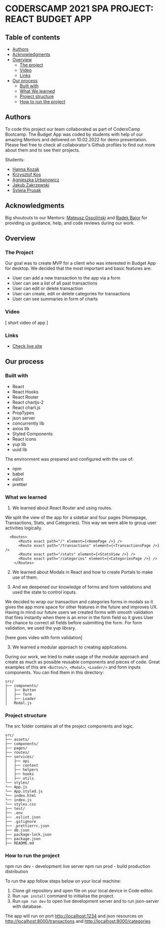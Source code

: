 # CODERSCAMP 2021 SPA PROJECT: REACT BUDGET APP

## Table of contents

- [Authors](#authors)
- [Acknowledgments](#acknowledgments)
- [Overview](#overview)
  - [The project](#the-project)
  - [Video](#video)
  - [Links](#links)
- [Our process](#our-process)
  - [Built with](#built-with)
  - [What We learned](#what-we-learned)
  - [Project structure](#project-structure)
  - [How to run the project](#how-to-run-the-project)

## Authors

To code this project our team collaborated as part of CodersCamp Bootcamp. The Budget App was coded by students with help of our amazing Mentors and delivered on 10.02.2022 for demo presentation. Please feel free to check all collaborator's Github profiles to find out more about them and to see their projects.

Students:

- [Hanna Kozak](https://github.com/hannakozak)
- [Krzysztof Kos](https://github.com/Kosik33i6)
- [Agnieszka Urbanowicz](https://github.com/axseinga)
- [Jakub Zakrzewski](https://github.com/zakrzaq)
- [Sylwia Prusak](https://github.com/sylcym)

## Acknowledgments

Big shoutouts to our Mentors: [Mateusz Ossoliński](https://github.com/m-ossolinski) and [Radek Bajor](https://github.com/radekwojpl) for providing us guidance, help, and code reviews during our work.

## Overview

### The Project

Our goal was to create MVP for a client who was interested in Budget App for desktop. We decided that the most important and basic features are:

- User can add a new transaction to the app via a form
- User can see a list of all past transactions
- User can edit or delete transaction
- User can create, edit or delete categories for transactions
- User can see summaries in form of charts

### Video

[ short video of app ]

### Links

- [Check live site]()

## Our process

### Built with

- React
- React Hooks
- React Router
- React chartjs-2
- React chart.js
- PropTypes
- json server
- concurrently lib
- axios lib
- Styled Components
- React icons
- yup lib
- uuid lib

The environment was prepared and configured with the use of:

- npm
- babel
- eslint
- prettier

### What we learned

1. We learned about React Router and using routes.

We split the view of the app for a sidebar and four pages (Homepage, Transactions, Stats, and Categories). This way we were able to group user activities logically.

```
  <Routes>
      <Route exact path="/" element={<HomePage />} />
      <Route exact path="/transactions" element={<TransactionsPage />} />
      <Route exact path="/stats" element={<StatsView />} />
      <Route exact path="/categories" element={<CategoriesPage />} />
    </Routes>
```

2. We learned about Modals in React and how to create Portals to make use of them.

3. And we deepened our knowledge of forms and form validations and used the state to control inputs.

We decided to wrap our transaction and categories forms in modals so it gives the app more space for other features in the future and improves UX. Having in mind our future users we created forms with smooth validation that fires instantly when there is an error in the form field so it gives User the chance to correct all fields before submitting the form. For form validation, we used the yup library.

[here goes video with form validation]

3. We learned a modular approach to creating applications.

During our work, we tried to make usage of the modular approach and create as much as possible reusable components and pieces of code. Great examples of this are `<Button/>`, `<Modal>`, `<Loader/>` and form inputs components. You can find them in this directory:

```
src/
├── components/
│   ├── Button
│   ├── form
│   ├── Loader
│   Modal.js
```

### Project structure

The src folder contains all of the project components and logic.

```
src/
├── assets/
├── components/
├── pages/
├── routes/
├── services/
│   ├── api
│   ├── context
│   ├── helpers
│   ├── hooks
│   ├── utils
└── styles/
└── App.js
└── App.styled.js
└── index.html
└── index.js
└── styles.css
├── test/
├── .env
├── .eslint.json
├── .gitignore
├── .prettierrc.json
├── db.json
├── package-lock.json
├── package.json
├── README.md
```

### How to run the project

npm run dev - development live server
npm run prod - build production distribution

To run the app follow steps below on your local machine:

1. Clone git repository and open file on your local device in Code editor.
2. Run `npm install` command to initialise the project.
3. Run `npm run dev` to open live development server and to run json-server with database.

The app will run on port [http://localhost:1234](http://localhost:1234) and json resources on [http://localhost:8000/transactions](http://localhost:8000/transactions) and [http://localhost:8000/categories](http://localhost:8000/categories)
